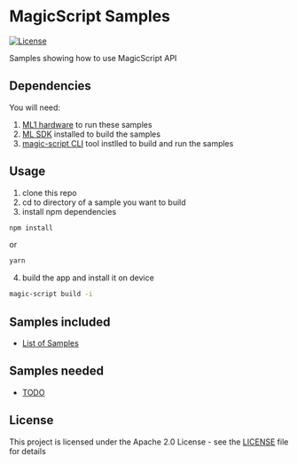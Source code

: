 # MagicScript Samples

[![License](https://img.shields.io/:license-Apache%202.0-blue.svg?style=flat-square)](LICENSE)

Samples showing how to use MagicScript API

## Dependencies

You will need:

1. [ML1 hardware](https://www.magicleap.com/magic-leap-one) to run these samples
2. [ML SDK](https://creator.magicleap.com/downloads/lumin-sdk/overview) installed to build the samples
3. [magic-script CLI](https://www.npmjs.com/package/magic-script-cli) tool instlled to build and run the samples

## Usage

1. clone this repo
2. cd to directory of a sample you want to build
3. install npm dependencies

```sh
npm install
```

or

```sh
yarn
```

4. build the app and install it on device

```sh
magic-script build -i
```

## Samples included

- [List of Samples](docs/SAMPLES.md)

## Samples needed

- [TODO](docs/TODO.md)

## License

This project is licensed under the Apache 2.0 License - see the [LICENSE](LICENSE) file for details
